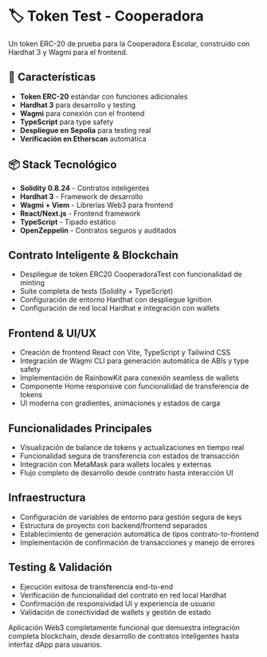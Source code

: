 # 🏷️ Token Test - Cooperadora

Un token ERC-20 de prueba para la Cooperadora Escolar, construido con Hardhat 3 y Wagmi para el frontend.

## 🚀 Características

- **Token ERC-20** estándar con funciones adicionales
- **Hardhat 3** para desarrollo y testing
- **Wagmi** para conexión con el frontend
- **TypeScript** para type safety
- **Despliegue en Sepolia** para testing real
- **Verificación en Etherscan** automática

## 📦 Stack Tecnológico

- **Solidity 0.8.24** - Contratos inteligentes
- **Hardhat 3** - Framework de desarrollo
- **Wagmi + Viem** - Librerías Web3 para frontend
- **React/Next.js** - Frontend framework
- **TypeScript** - Tipado estático
- **OpenZeppelin** - Contratos seguros y auditados

## Contrato Inteligente & Blockchain
- Despliegue de token ERC20 CooperadoraTest con funcionalidad de minting
- Suite completa de tests (Solidity + TypeScript)
- Configuración de entorno Hardhat con despliegue Ignition
- Configuración de red local Hardhat e integración con wallets

## Frontend & UI/UX
- Creación de frontend React con Vite, TypeScript y Tailwind CSS
- Integración de Wagmi CLI para generación automática de ABIs y type safety
- Implementación de RainbowKit para conexión seamless de wallets
- Componente Home responsive con funcionalidad de transferencia de tokens
- UI moderna con gradientes, animaciones y estados de carga

## Funcionalidades Principales
- Visualización de balance de tokens y actualizaciones en tiempo real
- Funcionalidad segura de transferencia con estados de transacción
- Integración con MetaMask para wallets locales y externas
- Flujo completo de desarrollo desde contrato hasta interacción UI

## Infraestructura
- Configuración de variables de entorno para gestión segura de keys
- Estructura de proyecto con backend/frontend separados
- Establecimiento de generación automática de tipos contrato-to-frontend
- Implementación de confirmación de transacciones y manejo de errores

## Testing & Validación
- Ejecución exitosa de transferencia end-to-end
- Verificación de funcionalidad del contrato en red local Hardhat
- Confirmación de responsividad UI y experiencia de usuario
- Validación de conectividad de wallets y gestión de estado

Aplicación Web3 completamente funcional que demuestra integración completa blockchain, desde desarrollo de contratos inteligentes hasta interfaz dApp para usuarios.
